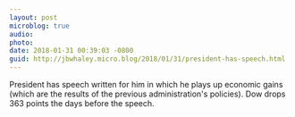 ```yaml
---
layout: post
microblog: true
audio: 
photo: 
date: 2018-01-31 00:39:03 -0800
guid: http://jbwhaley.micro.blog/2018/01/31/president-has-speech.html
---
```

President has speech written for him in which he plays up economic gains (which are the results of the previous administration's policies). Dow drops 363 points the days before the speech.
